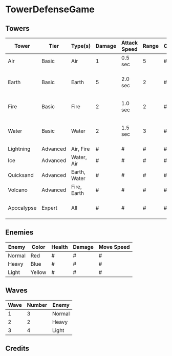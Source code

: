 # TowerDefenseGame

## Towers
Tower       | Tier     | Type(s)      | Damage | Attack Speed | Range | Cost | Notes
----------- | -------- | ------------ | ------ | ------------ | ----- | ---- | -----
Air         | Basic    | Air          |  1     |  0.5 sec     | 5     | #    | 
Earth       | Basic    | Earth        |  5     |  2.0 sec     | 2     | #    | Hits all enemies within range
Fire        | Basic    | Fire         |  2     |  1.0 sec     | 2     | #    | Deals 1 dps for 2 sec
Water       | Basic    | Water        |  2     |  1.5 sec     | 3     | #    | Slows enemies by %25 for 2 sec
Lightning   | Advanced | Air, Fire    |  #     |  #           | #     | #    | 
Ice         | Advanced | Water, Air   |  #     |  #           | #     | #    | To be designed
Quicksand   | Advanced | Earth, Water |  #     |  #           | #     | #    | To be designed
Volcano     | Advanced | Fire, Earth  |  #     |  #           | #     | #    | To be designed
Apocalypse  | Expert   | All          |  #     |  #           | #     | #    | Not created yet

## Enemies
Enemy  | Color  | Health | Damage | Move Speed 
-------| ------ | ------ | ------ | ----------
Normal | Red    | #      |  #     |  #
Heavy  | Blue   | #      |  #     |  #
Light  | Yellow | #      |  #     |  #

## Waves
Wave | Number | Enemy
---- | ------ | ------
1    | 3      | Normal
2    | 2      | Heavy
3    | 4      | Light

## Credits
